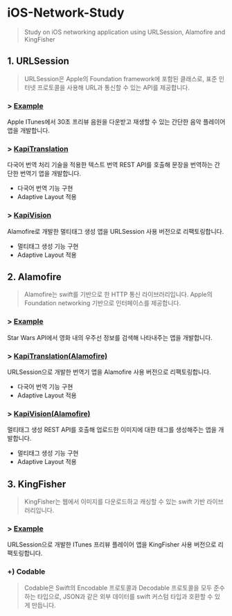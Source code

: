# iOS-Network-Study
> Study on iOS networking application using URLSession, Alamofire and KingFisher



## 1. URLSession
> URLSession은 Apple의 Foundation framework에 포함된 클래스로, 표준 인터넷 프로토콜을 사용해 URL과 통신할 수 있는 API를 제공합니다. 



### > [Example](https://github.com/YebinKim/iOS-Network-Study/tree/master/URLSession/Example)

Apple ITunes에서 30초 프리뷰 음원을 다운받고 재생할 수 있는 간단한 음악 플레이어 앱을 개발합니다.



### > [KapiTranslation](https://github.com/YebinKim/iOS-Network-Study/tree/master/URLSession/KapiTranslation)

다국어 번역 처리 기술을 적용한 텍스트 번역 REST API를 호출해 문장을 번역하는 간단한 번역기 앱을 개발합니다.

* 다국어 번역 기능 구현
* Adaptive Layout 적용



### > [KapiVision](https://github.com/YebinKim/iOS-Network-Study/tree/master/URLSession/KapiVision)

Alamofire로 개발한 멀티태그 생성 앱을 URLSession 사용 버전으로 리팩토링합니다.

* 멀티태그 생성 기능 구현
* Adaptive Layout 적용





## 2. Alamofire
> Alamofire는 swift를 기반으로 한 HTTP 통신 라이브러리입니다. Apple의 Foundation networking 기반으로 인터페이스를 제공합니다.



### > [Example](https://github.com/YebinKim/iOS-Network-Study/tree/master/Alamofire/Example)

Star Wars API에서 영화 내의 우주선 정보를 검색해 나타내주는 앱을 개발합니다.



### > [KapiTranslation(Alamofire)](https://github.com/YebinKim/iOS-Network-Study/tree/master/Alamofire/KapiTranslation(Alamofire))

URLSession으로 개발한 번역기 앱을 Alamofire 사용 버전으로 리팩토링합니다.

* 다국어 번역 기능 구현
* Adaptive Layout 적용



### > [KapiVision(Alamofire)](https://github.com/YebinKim/iOS-Network-Study/tree/master/Alamofire/KapiVision(Alamofire))

멀티태그 생성 REST API를 호출해 업로드한 이미지에 대한 태그를 생성해주는 앱을 개발합니다.

* 멀티태그 생성 기능 구현
* Adaptive Layout 적용





## 3. KingFisher

> KingFisher는 웹에서 이미지를 다운로드하고 캐싱할 수 있는 swift 기반 라이브러리입니다.



### > [Example](https://github.com/YebinKim/iOS-Network-Study/tree/master/KingFisher/ArtworkOnItunes)

URLSession으로 개발한 ITunes 프리뷰 플레이어 앱을 KingFisher 사용 버전으로 리팩토링합니다.





### +) Codable

> Codable은 Swift의 Encodable 프로토콜과 Decodable 프로토콜을 모두 준수하는 타입으로, JSON과 같은 외부 데이터를 swift 커스텀 타입과 호환할 수 있게 만듭니다.
